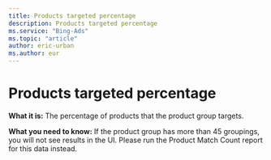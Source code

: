 ```yaml
---
title: Products targeted percentage
description: Products targeted percentage
ms.service: "Bing-Ads"
ms.topic: "article"
author: eric-urban
ms.author: eur
---
```


# Products targeted percentage

**What it is:** The percentage of products that the product group targets.

**What you need to know:** If the product group has more than 45 groupings, you will not see results in the UI. Please run the Product Match Count report for this data instead.


